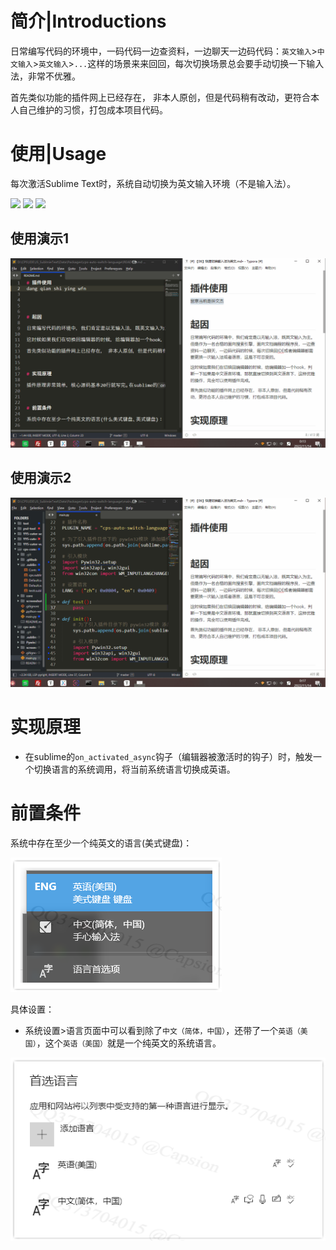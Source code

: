 # 简介|Introductions

日常编写代码的环境中，一码代码一边查资料，一边聊天一边码代码：`英文输入`>`中文输入`>`英文输入`>`...`这样的场景来来回回，每次切换场景总会要手动切换一下输入法，非常不优雅。


首先类似功能的插件网上已经存在， 非本人原创，但是代码稍有改动，更符合本人自己维护的习惯，打包成本项目代码。


# 使用|Usage

每次激活Sublime Text时，系统自动切换为英文输入环境（不是输入法）。

<div>
    <img flex="left" src="https://img.shields.io/badge/python-%3E%3D3.3.0-3776AB"/>
    <img flex="left" src="https://img.shields.io/badge/Sublime%20Text-FF9800?style=flat&logo=Sublime%20Text&logoColor=white"/>
    <img flex="left" src="https://img.shields.io/github/license/caoxiemeihao/electron-vite-vue?style=flat"/>
</div>

## 使用演示1
![image-20221113235730390](screenshot/使用演示1.gif)

## 使用演示2
![image-20221113235730390](screenshot/使用演示2.gif)


# 实现原理

- 在sublime的`on_activated_async`钩子（编辑器被激活时的钩子）时，触发一个切换语言的系统调用，将当前系统语言切换成英语。



# 前置条件

系统中存在至少一个纯英文的语言(美式键盘)：

![image-20221113235730390](screenshot/image-20221113235730390.png)

具体设置：
- 系统设置>语言页面中可以看到除了`中文（简体，中国）`，还带了一个`英语（美国）`，这个`英语（美国）`就是一个纯英文的系统语言。

![image-20221113235811245](screenshot/image-20221113235811245.png)



